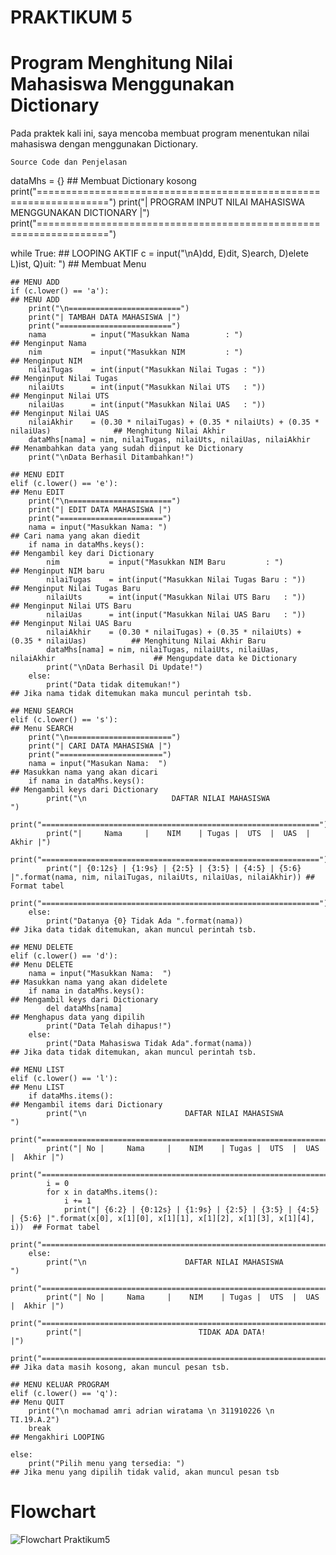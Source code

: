 # PRAKTIKUM 5

# Program Menghitung Nilai Mahasiswa Menggunakan Dictionary

Pada praktek kali ini, saya mencoba membuat program menentukan nilai mahasiswa dengan menggunakan Dictionary.

    Source Code dan Penjelasan

dataMhs = {}                                                                                     ## Membuat Dictionary kosong
print("==================================================================")
print("|      PROGRAM INPUT NILAI MAHASISWA MENGGUNAKAN DICTIONARY      |")
print("==================================================================")

while True:                                                                                      ## LOOPING AKTIF
    c = input("\nA)dd, E)dit, S)earch, D)elete L)ist, Q)uit: ")                                  ## Membuat Menu

    ## MENU ADD
    if (c.lower() == 'a'):                                                                       ## MENU ADD
        print("\n=========================")
        print("| TAMBAH DATA MAHASISWA |")
        print("=========================")
        nama          = input("Masukkan Nama        : ")                                         ## Menginput Nama
        nim           = input("Masukkan NIM         : ")                                         ## Menginput NIM
        nilaiTugas    = int(input("Masukkan Nilai Tugas : "))                                    ## Menginput Nilai Tugas
        nilaiUts      = int(input("Masukkan Nilai UTS   : "))                                    ## Menginput Nilai UTS
        nilaiUas      = int(input("Masukkan Nilai UAS   : "))                                    ## Menginput Nilai UAS
        nilaiAkhir    = (0.30 * nilaiTugas) + (0.35 * nilaiUts) + (0.35 * nilaiUas)              ## Menghitung Nilai Akhir
        dataMhs[nama] = nim, nilaiTugas, nilaiUts, nilaiUas, nilaiAkhir                          ## Menambahkan data yang sudah diinput ke Dictionary
        print("\nData Berhasil Ditambahkan!")

    ## MENU EDIT
    elif (c.lower() == 'e'):                                                                     ## Menu EDIT
        print("\n=======================")
        print("| EDIT DATA MAHASISWA |")
        print("=======================")
        nama = input("Masukkan Nama: ")                                                          ## Cari nama yang akan diedit
        if nama in dataMhs.keys():                                                               ## Mengambil key dari Dictionary
            nim           = input("Masukkan NIM Baru         : ")                                ## Menginput NIM baru
            nilaiTugas    = int(input("Masukkan Nilai Tugas Baru : "))                           ## Menginput Nilai Tugas Baru
            nilaiUts      = int(input("Masukkan Nilai UTS Baru   : "))                           ## Menginput Nilai UTS Baru
            nilaiUas      = int(input("Masukkan Nilai UAS Baru   : "))                           ## Menginput Nilai UAS Baru
            nilaiAkhir    = (0.30 * nilaiTugas) + (0.35 * nilaiUts) + (0.35 * nilaiUas)          ## Menghitung Nilai Akhir Baru
            dataMhs[nama] = nim, nilaiTugas, nilaiUts, nilaiUas, nilaiAkhir                      ## Mengupdate data ke Dictionary
            print("\nData Berhasil Di Update!")
        else:                                                                                    
            print("Data tidak ditemukan!")                                                       ## Jika nama tidak ditemukan maka muncul perintah tsb.

    ## MENU SEARCH
    elif (c.lower() == 's'):                                                                     ## Menu SEARCH
        print("\n=======================")
        print("| CARI DATA MAHASISWA |")
        print("=======================")
        nama = input("Masukan Nama:  ")                                                          ## Masukkan nama yang akan dicari
        if nama in dataMhs.keys():                                                               ## Mengambil keys dari Dictionary
            print("\n                   DAFTAR NILAI MAHASISWA                   ")
            print("==============================================================")
            print("|     Nama     |    NIM    | Tugas |  UTS  |  UAS  |  Akhir |")
            print("==============================================================")
            print("| {0:12s} | {1:9s} | {2:5} | {3:5} | {4:5} | {5:6} |".format(nama, nim, nilaiTugas, nilaiUts, nilaiUas, nilaiAkhir)) ## Format tabel
            print("==============================================================")
        else:
            print("Datanya {0} Tidak Ada ".format(nama))                                        ## Jika data tidak ditemukan, akan muncul perintah tsb.

    ## MENU DELETE
    elif (c.lower() == 'd'):                                                                    ## Menu DELETE
        nama = input("Masukkan Nama:  ")                                                        ## Masukkan nama yang akan didelete
        if nama in dataMhs.keys():                                                              ## Mengambil keys dari Dictionary
            del dataMhs[nama]                                                                   ## Menghapus data yang dipilih
            print("Data Telah dihapus!")
        else:
            print("Data Mahasiswa Tidak Ada".format(nama))                                      ## Jika data tidak ditemukan, akan muncul perintah tsb.

    ## MENU LIST
    elif (c.lower() == 'l'):                                                                    ## Menu LIST
        if dataMhs.items():                                                                     ## Mengambil items dari Dictionary
            print("\n                      DAFTAR NILAI MAHASISWA                    ")
            print("==================================================================")
            print("| No |     Nama     |    NIM    | Tugas |  UTS  |  UAS  |  Akhir |")
            print("==================================================================")
            i = 0
            for x in dataMhs.items():
                i += 1
                print("| {6:2} | {0:12s} | {1:9s} | {2:5} | {3:5} | {4:5} | {5:6} |".format(x[0], x[1][0], x[1][1], x[1][2], x[1][3], x[1][4], i))  ## Format tabel
            print("==================================================================")
        else:
            print("\n                      DAFTAR NILAI MAHASISWA                    ")
            print("==================================================================")
            print("| No |     Nama     |    NIM    | Tugas |  UTS  |  UAS  |  Akhir |")
            print("==================================================================")
            print("|                          TIDAK ADA DATA!                       |")
            print("==================================================================")        ## Jika data masih kosong, akan muncul pesan tsb.

    ## MENU KELUAR PROGRAM
    elif (c.lower() == 'q'):                                                                   ## Menu QUIT
        print("\n mochamad amri adrian wiratama \n 311910226 \n TI.19.A.2")
        break                                                                                  ## Mengakhiri LOOPING

    else:
        print("Pilih menu yang tersedia: ")                                                    ## Jika menu yang dipilih tidak valid, akan muncul pesan tsb
# Flowchart
![Flowchart Praktikum5](https://user-images.githubusercontent.com/56380838/71565865-5a5ad100-2ae5-11ea-8107-c4cbe94a8191.jpeg)

